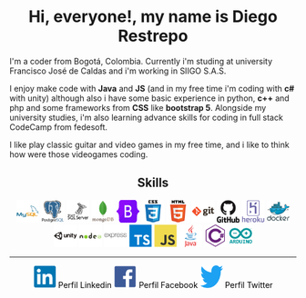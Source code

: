 <h1 align="center"> Hi, everyone!, my name is Diego Restrepo</h1>
I'm a coder from Bogotá, Colombia. Currently i'm studing at university Francisco José de Caldas and i'm working in SIIGO S.A.S.

I enjoy make code with **Java** and **JS** (and in my free time i'm coding with **c#** with unity) although also i have some basic experience in python, **c++** and php and some frameworks from **CSS** like **bootstrap 5**. Alongside my  university studies, i'm also learning advance skills for coding in full stack CodeCamp from fedesoft.

I like play classic guitar and video games in my free time, and i like to think how were those videogames coding.

<h2 align="center">Skills</h2>
<div align="center">
<a href="https://www.mysql.com" target="_blank"><img src="https://github.com/devicons/devicon/blob/master/icons/mysql/mysql-original-wordmark.svg" alt="" width="40" height="40"/></a>
<a href="https://www.postgresql.org" target="_blank"><img src="https://github.com/devicons/devicon/blob/master/icons/postgresql/postgresql-original-wordmark.svg" alt="" width="40" height="40"/></a>
<a href="https://www.microsoft.com/es-es/sql-server/sql-server-downloads" target="_blank"><img src="https://github.com/devicons/devicon/blob/master/icons/microsoftsqlserver/microsoftsqlserver-plain-wordmark.svg" alt="" width="40" height="40"/></a>
<a href="https://www.mongodb.com/" target="_blank"><img src="https://github.com/devicons/devicon/blob/master/icons/mongodb/mongodb-original-wordmark.svg" alt="" width="40" height="40"/></a>
<a href="https://getbootstrap.com" target="_blank"><img src="https://github.com/devicons/devicon/blob/master/icons/bootstrap/bootstrap-original.svg" alt="" width="40" height="40"/></a>
<a href="https://developer.mozilla.org/es/docs/Web/CSS" target="_blank"><img src="https://github.com/devicons/devicon/blob/master/icons/css3/css3-original-wordmark.svg" alt="" width="40" height="40"/></a>
<a href="https://developer.mozilla.org/es/docs/Web/HTML" target="_blank"><img src="https://github.com/devicons/devicon/blob/master/icons/html5/html5-original-wordmark.svg" alt="" width="40" height="40"/></a>
<a href="https://git-scm.com" target="_blank"><img src="https://github.com/devicons/devicon/blob/master/icons/git/git-original-wordmark.svg" alt="" width="40" height="40"/></a>
<a href="https://github.com" target="_blank"><img src="https://github.com/devicons/devicon/blob/master/icons/github/github-original-wordmark.svg" alt="" width="40" height="40"/></a>
<a href="https://www.heroku.com" target="_blank"><img src="https://github.com/devicons/devicon/blob/master/icons/heroku/heroku-original-wordmark.svg" alt="" width="40" height="40"/></a>
<a href="https://www.docker.com" target="_blank"><img src="https://github.com/devicons/devicon/blob/master/icons/docker/docker-original-wordmark.svg" alt="" width="40" height="40"/></a>
<a href="https://unity.com" target="_blank"><img src="https://github.com/devicons/devicon/blob/master/icons/unity/unity-original-wordmark.svg" alt="" width="40" height="40"/></a>
<a href="https://nodejs.org/es/" target="_blank"><img src="https://github.com/devicons/devicon/blob/master/icons/nodejs/nodejs-original-wordmark.svg" alt="" width="40" height="40"/></a>
<a href="https://expressjs.com/" target="_blank"><img src="https://github.com/devicons/devicon/blob/master/icons/express/express-original-wordmark.svg" alt="" width="40" height="40"/></a>
<a href="https://www.typescriptlang.org" target="_blank"><img src="https://github.com/devicons/devicon/blob/master/icons/typescript/typescript-original.svg" alt="" width="40" height="40"/></a>
<a href="https://developer.mozilla.org/es/docs/Web/JavaScript" target="_blank"><img src="https://github.com/devicons/devicon/blob/master/icons/javascript/javascript-original.svg" alt="" width="40" height="40"/></a>
<a href="https://www.java.com/" target="_blank"><img src="https://github.com/devicons/devicon/blob/master/icons/java/java-original-wordmark.svg" alt="" width="40" height="40"/></a>
<a href="https://docs.microsoft.com/en-us/dotnet/csharp/" target="_blank"><img src="https://github.com/devicons/devicon/blob/master/icons/csharp/csharp-line.svg" alt="" width="40" height="40"/></a>
<a href="https://www.arduino.cc" target="_blank"><img src="https://github.com/devicons/devicon/blob/master/icons/arduino/arduino-original-wordmark.svg" alt="" width="40" height="40"/></a>
</div>
<hr />
<div align="center">
<a href="https://www.linkedin.com/in/diego-alejandro-restrepo-vela-49aa5918a/" style="text-decoration:none;color:black;" target="_blank"><img src="https://github.com/devicons/devicon/blob/master/icons/linkedin/linkedin-original.svg" alt="" width="40" height="40"/> Perfil Linkedin</a>
<a href="#" style="text-decoration:none;color:black;" target="_blank"><img src="https://github.com/devicons/devicon/blob/master/icons/facebook/facebook-original.svg" alt="" width="40" height="40"/> Perfil Facebook</a>
<a href="#" style="text-decoration:none;color:black;" target="_blank"><img src="https://github.com/devicons/devicon/blob/master/icons/twitter/twitter-original.svg" alt="" width="40" height="40"/> Perfil Twitter</a>
</div>
<!--
On progress
<a href=""><img src="https://github.com/devicons/devicon/blob/master/icons/angularjs/angularjs-original.svg" alt="" width="40" height="40"/></a>
<a href=""><img src="https://github.com/devicons/devicon/blob/master/icons/sass/sass-original.svg" alt="" width="40" height="40"/></a>
<a href=""><img src="https://github.com/devicons/devicon/blob/master/icons/python/python-original-wordmark.svg" alt="" width="40" height="40"/></a>
<a href=""><img src="https://github.com/devicons/devicon/blob/master/icons/php/php-original.svg" alt="" width="40" height="40"/></a>
<a href=""><img src="https://github.com/devicons/devicon/blob/master/icons/dot-net/dot-net-original-wordmark.svg" alt="" width="40" height="40"/></a>
<a href=""><img src="https://github.com/devicons/devicon/blob/master/icons/react/react-original-wordmark.svg" alt="" width="40" height="40"/></a>
<a href=""><img src="https://github.com/devicons/devicon/blob/master/icons/vuejs/vuejs-original-wordmark.svg" alt="" width="40" height="40"/></a>
<a href=""><img src="https://github.com/devicons/devicon/blob/master/icons/svelte/svelte-original-wordmark.svg" alt="" width="40" height="40"/></a>
<a href=""><img src="https://github.com/devicons/devicon/blob/master/icons/electron/electron-original.svg" alt="" width="40" height="40"/></a>
<a href=""><img src="https://github.com/devicons/devicon/blob/master/icons/elixir/elixir-original-wordmark.svg" alt="" width="40" height="40"/></a>
<a href=""><img src="https://github.com/devicons/devicon/blob/master/icons/figma/figma-original.svg" alt="" width="40" height="40"/></a>
<a href=""><img src="https://github.com/devicons/devicon/blob/master/icons/firebase/firebase-plain-wordmark.svg" alt="" width="40" height="40"/></a>
<a href=""><img src="https://github.com/devicons/devicon/blob/master/icons/go/go-original.svg" alt="" width="40" height="40"/></a>
<a href=""><img src="https://github.com/devicons/devicon/blob/master/icons/ionic/ionic-original-wordmark.svg" alt="" width="40" height="40"/></a>
<a href=""><img src="https://github.com/devicons/devicon/blob/master/icons/jenkins/jenkins-original.svg" alt="" width="40" height="40"/></a>
<a href=""><img src="https://github.com/devicons/devicon/blob/master/icons/kotlin/kotlin-original-wordmark.svg" alt="" width="40" height="40"/></a>
<a href=""><img src="https://github.com/devicons/devicon/blob/master/icons/less/less-plain-wordmark.svg" alt="" width="40" height="40"/></a>
<a href=""><img src="https://github.com/devicons/devicon/blob/master/icons/nextjs/nextjs-original-wordmark.svg" alt="" width="40" height="40"/></a>
<a href=""><img src="https://github.com/devicons/devicon/blob/master/icons/tensorflow/tensorflow-original-wordmark.svg" alt="" width="40" height="40"/></a>
<a href=""><img src="https://github.com/devicons/devicon/blob/master/icons/symfony/symfony-original-wordmark.svg" alt="" width="40" height="40"/></a>
<a href=""><img src="https://github.com/devicons/devicon/blob/master/icons/webpack/webpack-original-wordmark.svg" alt="" width="40" height="40"/></a>
<a href=""><img src="https://github.com/devicons/devicon/blob/master/icons/android/android-original-wordmark.svg" alt="" width="40" height="40"/></a>
<a href=""><img src="https://github.com/devicons/devicon/blob/master/icons/amazonwebservices/amazonwebservices-original-wordmark.svg" alt="" width="40" height="40"/></a>
<a href=""><img src="" alt="" width="40" height="40"/></a>
-->
